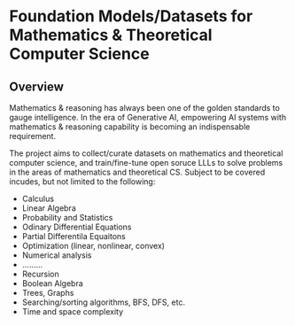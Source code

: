# Foundation Models/Datasets for Mathematics & Theoretical Computer Science
## Overview
Mathematics & reasoning has always been one of the golden standards to gauge intelligence. In the era of Generative AI, empowering AI systems with mathematics & reasoning capability is becoming an indispensable requirement.

The project aims to collect/curate datasets on mathematics and theoretical computer science, and train/fine-tune open soruce LLLs to solve problems in the areas of mathematics and theoretical CS. Subject to be covered incudes, but not limited to the following:

- Calculus
- Linear Algebra
- Probability and Statistics
- Odinary Differential Equations
- Partial Differentila Equaitons
- Optimization (linear, nonlinear, convex)
- Numerical analysis
- .........
- Recursion
- Boolean Algebra
- Trees, Graphs
- Searching/sorting algorithms, BFS, DFS, etc.
- Time and space complexity
